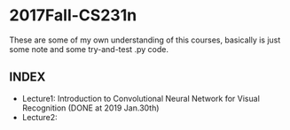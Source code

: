 # 2017Fall-CS231n
These are some of my own understanding of this courses, basically is just some note and some try-and-test .py code.
## INDEX
* Lecture1: Introduction to Convolutional Neural Network for Visual Recognition (DONE at 2019 Jan.30th)
* Lecture2: 
